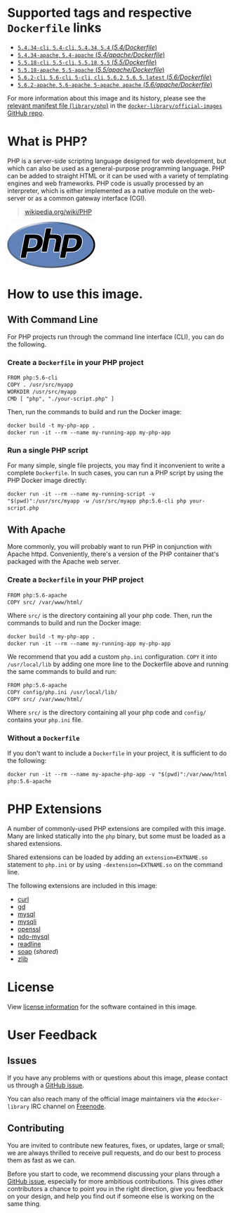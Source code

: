 # Supported tags and respective `Dockerfile` links

- [`5.4.34-cli`, `5.4-cli`, `5.4.34`, `5.4` (*5.4/Dockerfile*)](https://github.com/docker-library/php/blob/c1fe2a2c01a6fd31fc9c03315939229ab06a80e5/5.4/Dockerfile)
- [`5.4.34-apache`, `5.4-apache` (*5.4/apache/Dockerfile*)](https://github.com/docker-library/php/blob/c1fe2a2c01a6fd31fc9c03315939229ab06a80e5/5.4/apache/Dockerfile)
- [`5.5.18-cli`, `5.5-cli`, `5.5.18`, `5.5` (*5.5/Dockerfile*)](https://github.com/docker-library/php/blob/c1fe2a2c01a6fd31fc9c03315939229ab06a80e5/5.5/Dockerfile)
- [`5.5.18-apache`, `5.5-apache` (*5.5/apache/Dockerfile*)](https://github.com/docker-library/php/blob/c1fe2a2c01a6fd31fc9c03315939229ab06a80e5/5.5/apache/Dockerfile)
- [`5.6.2-cli`, `5.6-cli`, `5-cli`, `cli`, `5.6.2`, `5.6`, `5`, `latest` (*5.6/Dockerfile*)](https://github.com/docker-library/php/blob/c1fe2a2c01a6fd31fc9c03315939229ab06a80e5/5.6/Dockerfile)
- [`5.6.2-apache`, `5.6-apache`, `5-apache`, `apache` (*5.6/apache/Dockerfile*)](https://github.com/docker-library/php/blob/c1fe2a2c01a6fd31fc9c03315939229ab06a80e5/5.6/apache/Dockerfile)

For more information about this image and its history, please see the [relevant
manifest file
(`library/php`)](https://github.com/docker-library/official-images/blob/master/library/php)
in the [`docker-library/official-images` GitHub
repo](https://github.com/docker-library/official-images).

# What is PHP?

PHP is a server-side scripting language designed for web development, but which
can also be used as a general-purpose programming language. PHP can be added to
straight HTML or it can be used with a variety of templating engines and web
frameworks. PHP code is usually processed by an interpreter, which is either
implemented as a native module on the web-server or as a common gateway
interface (CGI).

> [wikipedia.org/wiki/PHP](http://en.wikipedia.org/wiki/PHP)

![logo](https://raw.githubusercontent.com/docker-library/docs/master/php/logo.png)

# How to use this image.

## With Command Line

For PHP projects run through the command line interface (CLI), you can do the
following.

### Create a `Dockerfile` in your PHP project

    FROM php:5.6-cli
    COPY . /usr/src/myapp
    WORKDIR /usr/src/myapp
    CMD [ "php", "./your-script.php" ]

Then, run the commands to build and run the Docker image:

    docker build -t my-php-app .
    docker run -it --rm --name my-running-app my-php-app

### Run a single PHP script

For many simple, single file projects, you may find it inconvenient to write a
complete `Dockerfile`. In such cases, you can run a PHP script by using the PHP
Docker image directly:

    docker run -it --rm --name my-running-script -v "$(pwd)":/usr/src/myapp -w /usr/src/myapp php:5.6-cli php your-script.php

## With Apache

More commonly, you will probably want to run PHP in conjunction with Apache
httpd. Conveniently, there's a version of the PHP container that's packaged with
the Apache web server.

### Create a `Dockerfile` in your PHP project

    FROM php:5.6-apache
    COPY src/ /var/www/html/

Where `src/` is the directory containing all your php code. Then, run the commands to build and run the Docker image:

    docker build -t my-php-app .
    docker run -it --rm --name my-running-app my-php-app

We recommend that you add a custom `php.ini` configuration. `COPY` it into
`/usr/local/lib` by adding one more line to the Dockerfile above and running the
same commands to build and run:

    FROM php:5.6-apache
    COPY config/php.ini /usr/local/lib/
    COPY src/ /var/www/html/

Where `src/` is the directory containing all your php code and `config/`
contains your `php.ini` file.

### Without a `Dockerfile`

If you don't want to include a `Dockerfile` in your project, it is sufficient to
do the following:

    docker run -it --rm --name my-apache-php-app -v "$(pwd)":/var/www/html php:5.6-apache

# PHP Extensions

A number of commonly-used PHP extensions are compiled with this image. Many are
linked statically into the `php` binary, but some must be loaded as a shared
extensions.

Shared extensions can be loaded by adding an `extension=EXTNAME.so` statement
to `php.ini` or by using `-dextension=EXTNAME.so` on the command line.

The following extensions are included in this image:

* [curl](http://php.net/manual/en/book.curl.php)
* [gd](http://php.net/manual/en/book.image.php)
* [mysql](http://php.net/manual/en/book.mysql.php)
* [mysqli](http://php.net/manual/en/book.mysqli.php)
* [openssl](http://php.net/manual/en/book.openssl.php)
* [pdo-mysql](http://php.net/manual/en/ref.pdo-mysql.php)
* [readline](http://php.net/manual/en/book.readline.php)
* [soap](http://php.net/manual/en/book.soap.php) (_shared_)
* [zlib](http://php.net/manual/en/book.zlib.php)

# License

View [license information](http://php.net/license/)
for the software contained in this image.

# User Feedback

## Issues

If you have any problems with or questions about this image, please contact us
 through a [GitHub issue](https://github.com/docker-library/php/issues).

You can also reach many of the official image maintainers via the
`#docker-library` IRC channel on [Freenode](https://freenode.net).

## Contributing

You are invited to contribute new features, fixes, or updates, large or small;
we are always thrilled to receive pull requests, and do our best to process them
as fast as we can.

Before you start to code, we recommend discussing your plans 
through a [GitHub issue](https://github.com/docker-library/php/issues), especially for more ambitious
contributions. This gives other contributors a chance to point you in the right
direction, give you feedback on your design, and help you find out if someone
else is working on the same thing.

